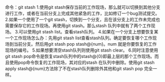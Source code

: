 命令：git stash
1.使用git stash保存当前的工作现场，那么就可以切换到其他分支进行工作，或者在当前分支上完成其他紧急的工作，比如修订一个bug测试提交。
2.如果一个使用了一个git stash，切换到一个分支，且在该分支上的工作未完成也需要保存它的工作现场。再使用git stash。那么stash 队列中就有了两个工作现场。
3.可以使用git stash list。查看stash队列。
4.如果在一个分支上想要恢复某一个工作现场怎么办：先用git stash list查看stash队列。确定要恢复哪个工作现场到当前分支。然后用git stash pop stash@{num}。num 就是你要恢复的工作现场的编号。
5.如果想要清空stash队列则使用git stash clear。
6.同时注意使用git stash pop命令是恢复stash队列中的stash@{0}即最上层的那个工作现场。而且使用pop命令恢复的工作现场，其对应的stash 在队列中删除。使用git stash apply stash@{num}方法除了不在stash队列删除外其他和git stash pop 完全一样。